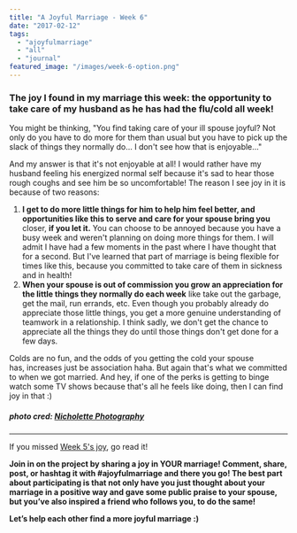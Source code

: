 ```yaml
---
title: "A Joyful Marriage - Week 6"
date: "2017-02-12"
tags:
  - "ajoyfulmarriage"
  - "all"
  - "journal"
featured_image: "/images/week-6-option.png"
---
```


### The joy I found in my marriage this week: the opportunity to take care of my husband as he has had the flu/cold all week!

You might be thinking, "You find taking care of your ill spouse joyful? Not only do you have to do more for them than usual but you have to pick up the slack of things they normally do... I don't see how that is enjoyable..."

And my answer is that it's not enjoyable at all! I would rather have my husband feeling his energized normal self because it's sad to hear those rough coughs and see him be so uncomfortable! The reason I see joy in it is because of two reasons:

1. **I get to do more little things for him to help him feel better, and opportunities like this to serve and care for your spouse bring you** closer, **if you let it.** You can choose to be annoyed because you have a busy week and weren't planning on doing more things for them. I will admit I have had a few moments in the past where I have thought that for a second. But I've learned that part of marriage is being flexible for times like this, because you committed to take care of them in sickness and in health!
2. **When your spouse is out of commission you grow an appreciation for the little things they normally do each week** like take out the garbage, get the mail, run errands, etc. Even though you probably already do appreciate those little things, you get a more genuine understanding of teamwork in a relationship. I think sadly, we don't get the chance to appreciate all the things they do until those things don't get done for a few days.

Colds are no fun, and the odds of you getting the cold your spouse has, increases just be association haha. But again that's what we committed to when we got married. And hey, if one of the perks is getting to binge watch some TV shows because that's all he feels like doing, then I can find joy in that :)

##### photo cred: [Nicholette Photography](http://nicholettephotography.com/)

* * *

If you missed [Week 5's joy](http://freshlymarried.com/ajoyfulmarriage-week-5/), go read it!

**Join in on the project by sharing a joy in YOUR marriage! Comment, share, post, or hashtag it with #ajoyfulmarriage and there you go! The best part about participating is that not only have you just thought about your marriage in a positive way and gave some public praise to your spouse, but you’ve also inspired a friend who follows you, to do the same!**

**Let’s help each other find a more joyful marriage :)**
